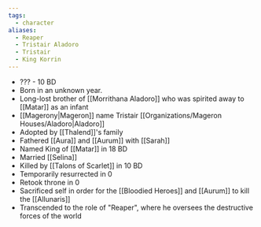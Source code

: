 ```yaml
---
tags:
  - character
aliases:
  - Reaper
  - Tristair Aladoro
  - Tristair
  - King Korrin
---
```

- ??? - 10 BD
- Born in an unknown year. 
- Long-lost brother of [[Morrithana Aladoro]] who was spirited away to [[Matar]] as an infant
- [[Magerony|Mageron]] name Tristair [[Organizations/Mageron Houses/Aladoro|Aladoro]]
- Adopted by [[Thalend]]'s family
- Fathered [[Aura]] and [[Aurum]] with [[Sarah]]
- Named King of [[Matar]] in 18 BD
- Married [[Selina]]
- Killed by [[Talons of Scarlet]] in 10 BD
- Temporarily resurrected in 0
- Retook throne in 0
- Sacrificed self in order for the [[Bloodied Heroes]] and [[Aurum]] to kill the [[Allunaris]]
- Transcended to the role of "Reaper", where he oversees the destructive forces of the world